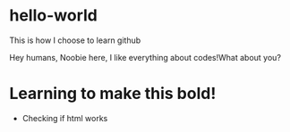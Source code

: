 # hello-world
This is how I choose to learn github 

Hey humans,
  Noobie here, I like everything about codes!What about you?

# Learning to make this bold!
<ul>
  <li>Checking if html works</li>
</ul>


    

